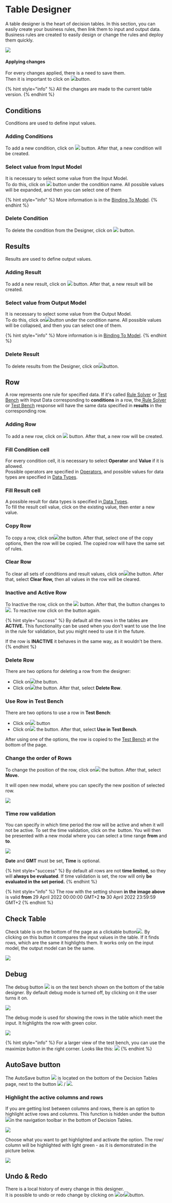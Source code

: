 # Table Designer

A table designer is the heart of decision tables. In this section, you can easily create your business rules, then link them to input and output data. Business rules are created to easily design or change the rules and deploy them quickly.

![](<../.gitbook/assets/image (124).png>)

#### Applying changes

For every changes applied, there is a need to save them.\
Then it is important to click on ![](../.gitbook/assets/save.PNG)button.

{% hint style="info" %}
All the changes are made to the current table version.
{% endhint %}

## Conditions

Conditions are used to define input values.

### Adding Conditions

To add a new condition, click on ![](<../.gitbook/assets/screenshoteasy (23).png>) button. After that, a new condition will be created.

### Select value from Input Model

It is necessary to select some value from the Input Model.\
To do this, click on ![](<../.gitbook/assets/screenshoteasy (24).png>) button under the condition name. All possible values will be expanded, and then you can select one of them

{% hint style="info" %}
More information is in the [Binding To Model](binding-to-model.md).
{% endhint %}

### Delete Condition

To delete the condition from the Designer, click on ![](<../.gitbook/assets/screenshoteasy (28).png>) button.

## Results

Results are used to define output values.

### Adding Result

To add a new result, click on ![](<../.gitbook/assets/screenshoteasy (25).png>) button. After that, a new result will be created.

### Select value from Output Model

It is necessary to select some value from the Output Model.\
To do this, click on![](<../.gitbook/assets/screenshoteasy (24).png>)button under the condition name. All possible values will be collapsed, and then you can select one of them.

{% hint style="info" %}
More information is in [Binding To Model](binding-to-model.md).
{% endhint %}

### Delete Result

To delete results from the Designer, click on![](<../.gitbook/assets/screenshoteasy (28).png>)button.

## Row

A row represents one rule for specified data. If it's called [Rule Solver](../api/rule-solver-api.md) or [Test Bench](../test-bench/test-bench.md) with Input Data corresponding to **conditions** in a row, the[ Rule Solver](../api/rule-solver-api.md) or [Test Bench](../test-bench/test-bench.md) response will have the same data specified in **results** in the corresponding row.

### Adding Row

To add a new row, click on ![](../.gitbook/assets/row.PNG) button. After that, a new row will be created.

### Fill Condition cell

For every condition cell, it is necessary to select **Operator** and **Value** if it is allowed.\
Possible operators are specified in [Operators](operators/), and possible values for data types are specified in [Data Types](data-types.md).

### Fill Result cell

A possible result for data types is specified in[ Data Types](data-types.md).\
To fill the result cell value, click on the existing value, then enter a new value.

### Copy Row

To copy a row, click on![](<../.gitbook/assets/screenshoteasy (27).png>)the button. After that, select one of the copy options, then the row will be copied. The copied row will have the same set of rules.

### Clear Row

To clear all sets of conditions and result values, click on![](<../.gitbook/assets/screenshoteasy (27).png>)the button. After that, select **Clear Row,** then all values in the row will be cleared.

### Inactive and Active Row

To Inactive the row, click on the ![](../.gitbook/assets/on.PNG) button. After that, the button changes to![](../.gitbook/assets/off-1.png.png). To reactive row click on the button again.

{% hint style="success" %}
By default all the rows in the tables are **ACTIVE.** This functionality can be used when you don't want to use the line in the rule for validation, but you might need to use it in the future.

If the row is **INACTIVE** it behaves in the same way, as it wouldn't be there.
{% endhint %}

### Delete Row

There are two options for deleting a row from the designer:

* Click on![](<../.gitbook/assets/screenshoteasy (28).png>)the button.
* Click on![](<../.gitbook/assets/screenshoteasy (27).png>)the button. After that, select **Delete Row**.

### Use Row in Test Bench

There are two options to use a row in **Test Bench**:

* Click on![](<../.gitbook/assets/screenshoteasy (29).png>) button
* Click on![](<../.gitbook/assets/screenshoteasy (27).png>) the button. After that, select **Use in Test Bench**.

After using one of the options, the row is copied to the [Test Bench](../test-bench/test-bench.md) at the bottom of the page.

### Change the order of Rows

To change the position of the row, click on![](<../.gitbook/assets/screenshoteasy (27).png>) the button. After that, select **Move.**

It will open new modal, where you can specify the new position of selected row.

![](<../.gitbook/assets/image (181) (1).png>)

### Time row validation

You can specify in which time period the row will be active and when it will not be active. To set the time validation, click on the <img src="../.gitbook/assets/image (180) (1).png" alt="" data-size="original"> button. You will then be presented with a new modal where you can select a time range **from** and **to**.&#x20;

![](<../.gitbook/assets/image (156) (1).png>)

**Date** and **GMT** must be set, **Time** is optional.

{% hint style="success" %}
By default all rows are not **time limited**, so they will **always be evaluated**. If time validation is set, the row will only **be evaluated in the set period.**
{% endhint %}

{% hint style="info" %}
The row with the setting shown **in the image above** is valid **from** 29 April 2022 00:00:00 GMT+2 **to** 30 April 2022 23:59:59 GMT+2
{% endhint %}

## Check Table

Check table is on the bottom of the page as a clickable button![](<../.gitbook/assets/check table.PNG>). By clicking on this button it compares the input values in the table. If it finds rows, which are the same it highlights them. It works only on the input model, the output model can be the same.

![](<../.gitbook/assets/image (125).png>)

## Debug

The debug button ![](../.gitbook/assets/debug.PNG) is on the test bench shown on the bottom of the table designer. By default debug mode is turned off, by clicking on it the user turns it on.

![](../.gitbook/assets/testBench.PNG)

The debug mode is used for showing the rows in the table which meet the input. It highlights the row with green color.

![](<../.gitbook/assets/image (127).png>)

{% hint style="info" %}
For a larger view of the test bench, you can use the maximize button in the right corner. Looks like this: ![](../.gitbook/assets/max.png)
{% endhint %}

## AutoSave button

The AutoSave button ![](<../.gitbook/assets/image (154) (1) (1).png>) is located on the bottom of the Decision Tables page, next to the button ![](<../.gitbook/assets/image (156) (1) (1).png>) / ![](<../.gitbook/assets/image (169) (1) (1) (1).png>).

### Highlight the active columns and rows

If you are getting lost between columns and rows, there is an option to highlight active rows and columns. This function is hidden under the button ![](<../.gitbook/assets/image (161) (1) (1) (1).png>)in the navigation toolbar in the bottom of Decision Tables.

![](../.gitbook/assets/gare.png)

Choose what you want to get highlighted and activate the option. The row/ column will be highlighted with light green - as it is demonstrated in the picture below.

![](<../.gitbook/assets/image (168) (1) (1).png>)

## Undo & Redo

There is a local history of every change in this designer.\
It is possible to undo or redo change by clicking on ![](<../.gitbook/assets/screenshoteasy (20).png>)or![](<../.gitbook/assets/screenshoteasy (21).png>)button.
